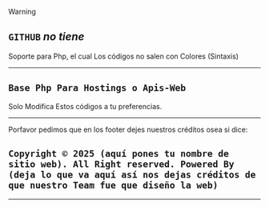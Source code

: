 > [!WARNING]
> ## `GITHUB` *no tiene*
> Soporte para Php, el cual
> Los códigos no salen con
> Colores (Sintaxis)

</Detalles>

---

## `Base Php Para Hostings o Apis-Web`

Solo Modifica Estos códigos a tu preferencias.

</detals>

---

Porfavor pedimos que en los footer dejes nuestros créditos osea si dice:

## `Copyright ©️ 2025 (aquí pones tu nombre de sitio web). All Right reserved. Powered By (deja lo que va aquí así nos dejas créditos de que nuestro Team fue que diseño la web)`

</details>

---